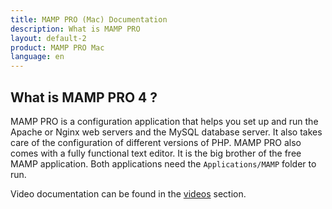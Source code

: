 ```yaml
---
title: MAMP PRO (Mac) Documentation
description: What is MAMP PRO
layout: default-2
product: MAMP PRO Mac
language: en
---
```


## What is MAMP PRO 4 ?

MAMP PRO is a configuration application that helps you set up and run the Apache or Nginx web servers and the MySQL database server. It also takes care of the configuration of different versions of PHP. MAMP PRO also comes with a fully functional text editor. It is the big brother of the free MAMP application. Both applications need the `Applications/MAMP` folder to run.

Video documentation can be found in the [videos](Videos/) section.



